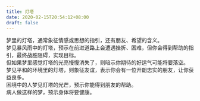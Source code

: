 ```yaml
---
title: 灯塔
date: 2020-02-15T20:54:12+08:00
draft: false
---
```


梦里的灯塔，通常象征情感或思想的指引，还有朋友、希望的含义。<br>
梦见暴风雨中的灯塔，预示在前进道路上会遭遇挫折、困难，但你会得到帮助的指引，最终战胜阻碍，实现目标。<br>
但如果梦里感觉灯塔的光亮慢慢消失了，则暗示你期待的好运气可能将要落空。<br>
梦见平和的环境里的灯塔，则象征友谊，表示你会有一位开朗忠实的朋友，让你获益良多。<br>
困境中的人梦见灯塔的光芒，预示你能得到朋友的帮助。<br>
病人做这样的梦，预示身体将要健康。<br>
